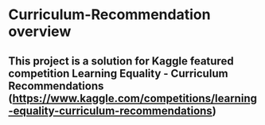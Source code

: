 # Curriculum-Recommendation overview

## This project is a solution for Kaggle featured competition Learning Equality - Curriculum Recommendations (https://www.kaggle.com/competitions/learning-equality-curriculum-recommendations)
